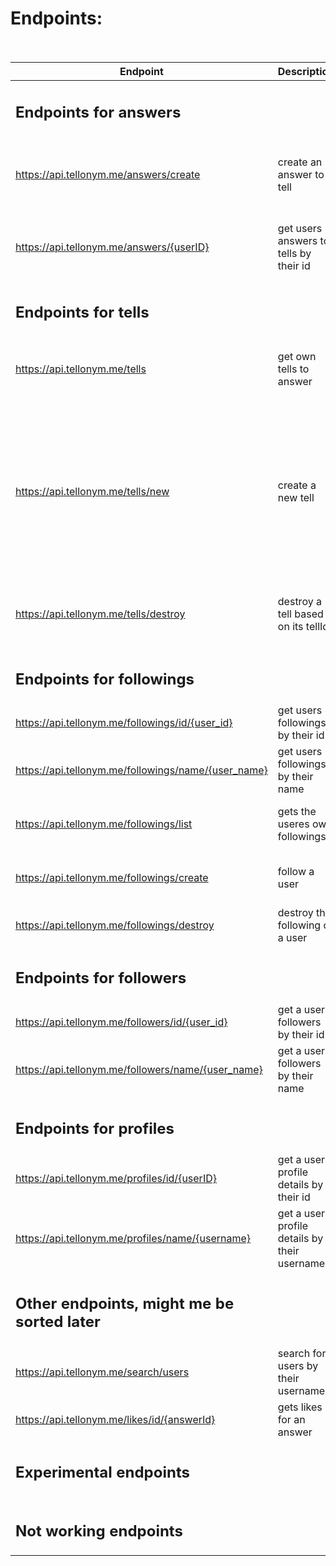 # Endpoints:<br /><br />
|Endpoint|Description|parameters|Other|
|--------|-----------|:--------:|:-----:|
|<h2> Endpoints for answers</h2>|
|https://api.tellonym.me/answers/create |create an answer to a tell|limit--limit for tells to fetch,<br />answer--answer as written text,<br />tellId--Tell id to respond to|Auth required|
|https://api.tellonym.me/answers/{userID}|get users answers to tells by their id|userId--user-ID(self explanatory),<br />pos--position to get,<br /> optional:limit--limit of Results, max 100)|max Limit 100,<br />No auth required|
|<h2>Endpoints for tells</h2>
|https://api.tellonym.me/tells | get own tells to answer|optional:<br />limit--limit for number of fetches, max. 300,<br />pos--position to start fetching|Auth required,<br />max. limit 300|
|https://api.tellonym.me/tells/new |create a new tell||tell--text which tell should contain,<br />userId--user to send the tell to,<br />limit--limit of tells to fetch,<br />isInstagramInAppBrowser--False,<br />isSenderRevealed--bool which shows if senders name should be revealed,<br />optional:senderStatus--should be 2 if sender revealed. If not, won't show sender in Tellonym|Auth needed|
|https://api.tellonym.me/tells/destroy |destroy a tell based on its tellId|tellId--Tell id for a certain tell you want to destroy,<br />optionak: limit--limit for following request||Auth required, won't generate a server response|
|<h2>Endpoints for followings</h2>|
|https://api.tellonym.me/followings/id/{user_id}|get users followings by their id|None|No auth required,<br />max Limit 500|
|https://api.tellonym.me/followings/name/{user_name}|get users followings by their name|None|No auth required,<br />max Limit 500|
|https://api.tellonym.me/followings/list |gets the useres own followings| optional: limit--how many results to fetch,<br />pos--at which position to fetch|Max limit is 500,<br />Auth token required|
|https://api.tellonym.me/followings/create |follow a user|userId--userId to follow,<br />isFollowingAnonymous--bool if anonymous| Auth required|
|https://api.tellonym.me/followings/destroy |destroy the following of a user|userId--userId to destroy follow with|Auth required|
|<h2>Endpoints for followers</h2>|
|https://api.tellonym.me/followers/id/{user_id}|get a users followers by their id|None|No auth required,<br />max Limit 500|
|https://api.tellonym.me/followers/name/{user_name}|get a users followers by their name|None|No auth required,<br />max Limit 500|
|<h2>Endpoints for profiles</h2>|
|https://api.tellonym.me/profiles/id/{userID}|get a users profile details by their id|None|No auth required|
|https://api.tellonym.me/profiles/name/{username}|get a users profile details by their username|None|No auth required|
|<h2>Other endpoints, might me be sorted later</h2>|
|https://api.tellonym.me/search/users |search for users by their username|searchString--String to search for,<br />optional:limit--limit for search Results|Token necessary,<br />max Limit 50|
|https://api.tellonym.me/likes/id/{answerId}|gets likes for an answer|none|No auth required,<br />max Limit 50|
|<h2>Experimental endpoints</h2>|
||
|<h2>Not working endpoints</h2>|
